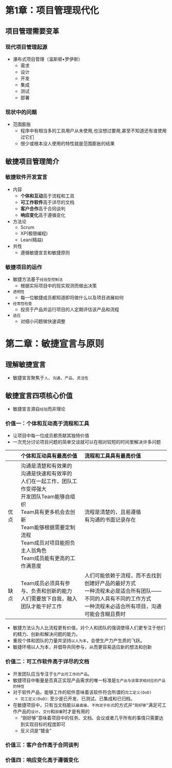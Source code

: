 # 第1章：项目管理现代化
## 项目管理需要变革
### 现代项目管理起源
* 瀑布式项目管理（温斯顿•罗伊斯）
  * 需求
  * 设计
  * 开发
  * 集成
  * 测试
  * 部署

### 现状中的问题
* 范围膨胀
  * 程序中有相当多的工具用户从未使用,也没想过要用,甚至不知道还有谁使用过它们
  * 很少或根本没人使用的特性就是范围膨胀的结果

## 敏捷项目管理简介
### 敏捷软件开发宣言
* 内容
  * **个体和互动**高于流程和工具
  * **可工作软件**高于详尽的文档
  * **客户合作**高于合同谈判
  * **响应变化**高于遵循变化
* 方法论
  * Scrum
  * XP(极限编程)
  * Lean(精益)
* 共性
  * 遵循敏捷宣言和敏捷原则

### 敏捷项目的运作
* 敏捷方法基于`经验型控制法`
  * 根据实际项目中的现实观测而做出决策
* `透明性`
  * 每一位敏捷成员都知道即将做什么以及项目进展如何
* `经常性检查`
  * 投资于产品并运行项目的人定期评估该产品和流程
* `适应`
  * 对细小问题做快速调整
  
# 第二章：敏捷宣言与原则
## 理解敏捷宣言
* 敏捷宣言聚焦于`人`、`沟通`、`产品`、`灵活性`

## 敏捷宣言四项核心价值
* 敏捷宣言源自`经验`而非理论

### 价值一：**个体和互动**高于流程和工具
* 让项目中每一位成员都贡献其独特价值
* 一次充分讨论项目问题的简单交谈就可以在相对较短的时间里解决许多问题

| |个体和互动具有最高价值|流程和工具具有最高价值|
|:---|:---|:---|
|优点|沟通是清楚和有效果的<br>沟通是快速和有效率的<br>人们在一起工作，团队工作变得强大<br>开发团队Team能够自组织<br>Team具有更多机会去创新<br>Team能够根据需要定制流程<br>Team成员对项目能担负主人翁角色<br>Team成员能有更高的工作满意度|流程是清楚的，且易遵循<br>有沟通的书面记录存在
|缺点|Team成员必须具有参与、负责和创新的能力<br>人们需要放下自我，融入团队才能干好工作|人们可能依赖于流程，而不去找到创建好产品的最好方式<br>一种流程未必是适合所有团队——不同的人具有不同的工作方式<br>一种流程未必适合所有项目，沟通可能会含糊且费时

* 敏捷方法认为人比流程更有价值，对个人和团队的强调使得人们更专注于他们的精力、创新和解决问题的能力。
* 重视个体和团队的力量并坚持`以人为本`，会使生产力产生质的飞跃。
* 敏捷环境以人为本，并倡导共同参与，从而更容易适应新的想法和创新

### 价值二：**可工作软件**高于详尽的文档
* 开发团队应当专注于`生产出可工作的产品`。
* 敏捷项目中衡量是否真正实现产品需求的唯一标准是`生产出与该需求相对应的产品的特性`
* 对于软件产品，能够工作的软件意味着该软件符合所谓的`完工定义(DoD)`
  * `完工定义(DoD)`: 至少是已开发、已测试、已集成和已归档。
* 在敏捷项目中，只有当文档能以`最直接`、`不拘泥于形式`的方式并`“刚好够”`满足可工作产品的`设计`、`交付`和`部署`时才是有用的
  * “刚好够”意味着项目中的任务、文档、会议或者几乎所有的事情只需要达到实现目标的程度即可
  * 反义词是“镀金”



### 价值三：**客户合作**高于合同谈判
### 价值四：**响应变化**高于遵循变化




